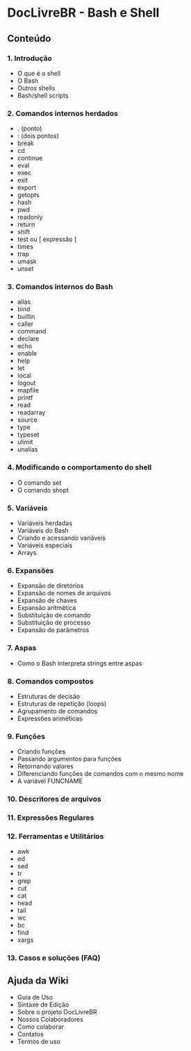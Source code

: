 # DocLivreBR - Bash e Shell

## Conteúdo

### 1. Introdução

* O que é o shell
* O Bash
* Outros shells
* Bash/shell scripts

### 2. Comandos internos herdados

* . (ponto)
* : (dois pontos)
* break
* cd
* continue
* eval
* exec
* exit
* export
* getopts
* hash
* pwd
* readonly
* return
* shift
* test ou [ expressão ]
* times
* trap
* umask
* unset

### 3. Comandos internos do Bash

* alias
* bind
* builtin
* caller
* command
* declare
* echo
* enable
* help
* let
* local
* logout
* mapfile
* printf
* read
* readarray
* source
* type
* typeset
* ulimit
* unalias

### 4. Modificando o comportamento do shell

* O comando set
* O comando shopt

### 5. Variáveis

* Variáveis herdadas
* Variáveis do Bash
* Criando e acessando variáveis
* Variáveis especiais
* Arrays

### 6. Expansões

* Expansão de diretórios
* Expansão de nomes de arquivos
* Expansão de chaves
* Expansão aritmética
* Substituição de comando
* Substituição de processo
* Expansão de parâmetros

### 7. Aspas

* Como o Bash interpreta strings entre aspas

### 8. Comandos compostos

* Estruturas de decisão
* Estruturas de repetição (loops)
* Agrupamento de comandos
* Expressões ariméticas

### 9. Funções

* Criando funções
* Passando argumentos para funções
* Retornando valores
* Diferenciando funções de comandos com o mesmo nome
* A variável FUNCNAME

### 10. Descritores de arquivos

### 11. Expressões Regulares

### 12. Ferramentas e Utilitários

* awk
* ed
* sed
* tr
* grep
* cut
* cat
* head
* tail
* wc
* bc
* find
* xargs

### 13. Casos e soluções (FAQ)

## Ajuda da Wiki

* Guia de Uso
* Sintaxe de Edição
* Sobre o projeto DocLivreBR
* Nossos Colaboradores
* Como colaborar
* Contatos
* Termos de uso

